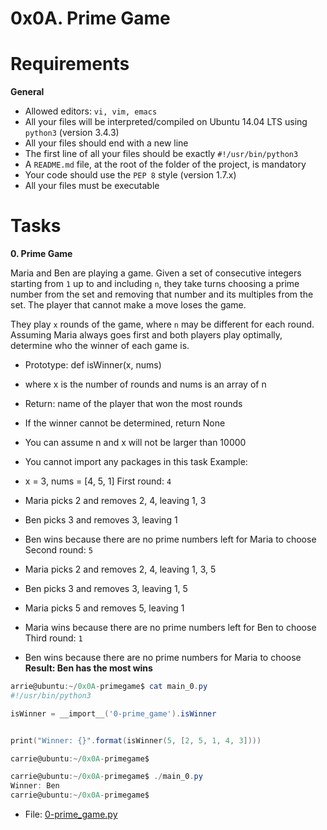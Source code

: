 # 0x0A. Prime Game

# Requirements
**General**
   * Allowed editors: `vi, vim, emacs`
   * All your files will be interpreted/compiled on Ubuntu 14.04 LTS using `python3` (version 3.4.3)
   * All your files should end with a new line
   * The first line of all your files should be exactly `#!/usr/bin/python3`
   * A `README.md` file, at the root of the folder of the project, is mandatory
   * Your code should use the `PEP 8` style (version 1.7.x)
   * All your files must be executable

# Tasks
**0. Prime Game**

Maria and Ben are playing a game. Given a set of consecutive integers starting from `1` up to and including `n`, they take turns choosing a prime number from the set and removing that number and its multiples from the set. The player that cannot make a move loses the game.

They play `x` rounds of the game, where `n` may be different for each round. Assuming Maria always goes first and both players play optimally, determine who the winner of each game is.

   * Prototype: def isWinner(x, nums)
   * where x is the number of rounds and nums is an array of n
   * Return: name of the player that won the most rounds
   * If the winner cannot be determined, return None
   * You can assume n and x will not be larger than 10000
   * You cannot import any packages in this task
Example:

   * x = 3, nums = [4, 5, 1]
First round: `4`

   * Maria picks 2 and removes 2, 4, leaving 1, 3
   * Ben picks 3 and removes 3, leaving 1
   * Ben wins because there are no prime numbers left for Maria to choose
Second round: `5`

   * Maria picks 2 and removes 2, 4, leaving 1, 3, 5
   * Ben picks 3 and removes 3, leaving 1, 5
   * Maria picks 5 and removes 5, leaving 1
   * Maria wins because there are no prime numbers left for Ben to choose
Third round: `1`

   * Ben wins because there are no prime numbers for Maria to choose
**Result: Ben has the most wins**
```powershell
arrie@ubuntu:~/0x0A-primegame$ cat main_0.py
#!/usr/bin/python3

isWinner = __import__('0-prime_game').isWinner


print("Winner: {}".format(isWinner(5, [2, 5, 1, 4, 3])))

carrie@ubuntu:~/0x0A-primegame$
```
```powershell
carrie@ubuntu:~/0x0A-primegame$ ./main_0.py
Winner: Ben
carrie@ubuntu:~/0x0A-primegame$
```
* File: [0-prime_game.py](./0-prime_game.py)
